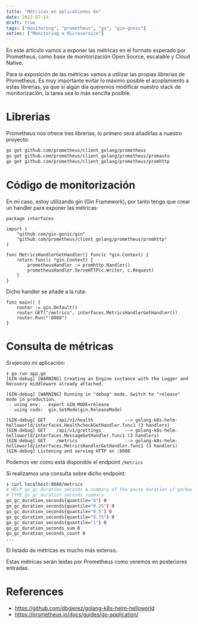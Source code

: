 ```yaml
---
title: "Métricas en aplicationes Go"
date: 2022-07-14
draft: true
tags: ["monitoring", "prometheus", "go", "gin-gonic"]
series: ["Monitoring a Microservice"]
---
```


En este artículo vamos a exponer las métricas en el formato esperado por Prometheus, como base de monitorización Open Source, escalable y Cloud Native. 
<!--more-->

Para la exposición de las métricas vamos a utilizar las propias librerias de Prometheus. Es muy importante evitar lo máximo posible el acoplamiento a estas librerias, ya que si algún día queremos modificar nuestro stack de monitorización, la tarea sea lo más sencilla posible.

# Librerias 

Prometheus nos ofrece tres librerias, lo primero será añadirlas a nuestro proyecto:

```zsh
go get github.com/prometheus/client_golang/prometheus
go get github.com/prometheus/client_golang/prometheus/promauto
go get github.com/prometheus/client_golang/prometheus/promhttp
```

# Código de monitorización

En mi caso, estoy utilizando gin (Gin Framework), por tanto tengo que crear un handler para exponer las métricas:

```golang
package interfaces

import (
	"github.com/gin-gonic/gin"
	"github.com/prometheus/client_golang/prometheus/promhttp"
)

func MetricsHandlerGetHandler() func(c *gin.Context) {
	return func(c *gin.Context) {
		prometheusHandler := promhttp.Handler()
		prometheusHandler.ServeHTTP(c.Writer, c.Request)
	}
}
```

Dicho handler se añade a la ruta:

```golang
func main() {
	router := gin.Default()
	router.GET("/metrics", interfaces.MetricsHandlerGetHandler())
	router.Run(":8080")
}
```

# Consulta de métricas

Si ejecuto mi aplicación: 

```golang
❯ go run app.go
[GIN-debug] [WARNING] Creating an Engine instance with the Logger and Recovery middleware already attached.

[GIN-debug] [WARNING] Running in "debug" mode. Switch to "release" mode in production.
 - using env:	export GIN_MODE=release
 - using code:	gin.SetMode(gin.ReleaseMode)

[GIN-debug] GET    /api/v1/health            --> golang-k8s-helm-helloworld/interfaces.HealthcheckGetHandler.func1 (3 handlers)
[GIN-debug] GET    /api/v1/grettings         --> golang-k8s-helm-helloworld/interfaces.MessageGetHandler.func1 (3 handlers)
[GIN-debug] GET    /metrics                  --> golang-k8s-helm-helloworld/interfaces.MetricsHandlerGetHandler.func1 (3 handlers)
[GIN-debug] Listening and serving HTTP on :8080
```

Podemos ver como está disponible el endpoint ```/metrics```

Si realizamos una consulta sobre dicho endpoint:

```zsh
❯ curl localhost:8080/metrics
# HELP go_gc_duration_seconds A summary of the pause duration of garbage collection cycles.
# TYPE go_gc_duration_seconds summary
go_gc_duration_seconds{quantile="0"} 0
go_gc_duration_seconds{quantile="0.25"} 0
go_gc_duration_seconds{quantile="0.5"} 0
go_gc_duration_seconds{quantile="0.75"} 0
go_gc_duration_seconds{quantile="1"} 0
go_gc_duration_seconds_sum 0
go_gc_duration_seconds_count 0
...
```

El listado de métricas es mucho más extenso. 

Estas métricas serán leidas por Prometheus como veremos en posteriores entradas. 

# References

- https://github.com/dbgjerez/golang-k8s-helm-helloworld
- https://prometheus.io/docs/guides/go-application/
